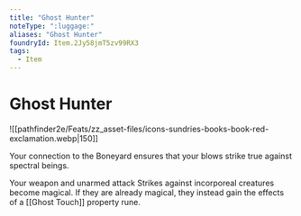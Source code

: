 ```yaml
---
title: "Ghost Hunter"
noteType: ":luggage:"
aliases: "Ghost Hunter"
foundryId: Item.2Jy58jmT5zv99RX3
tags:
  - Item
---
```


# Ghost Hunter
![[pathfinder2e/Feats/zz_asset-files/icons-sundries-books-book-red-exclamation.webp|150]]

Your connection to the Boneyard ensures that your blows strike true against spectral beings.

Your weapon and unarmed attack Strikes against incorporeal creatures become magical. If they are already magical, they instead gain the effects of a [[Ghost Touch]] property rune.
